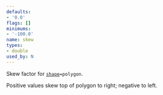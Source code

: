 ```yaml
---
defaults:
- '0.0'
flags: []
minimums:
- '-100.0'
name: skew
types:
- double
used_by: N
---
```

Skew factor for [`shape`](#d:shape)`=polygon`.

Positive values skew top of polygon to right; negative to left.
